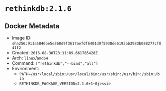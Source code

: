 # `rethinkdb:2.1.6`

## Docker Metadata

- Image ID: `sha256:911a5846be5e360d9f3617aefdf6401d0f5938de6195bb3983b088277cf841f2`
- Created: `2016-08-30T23:11:09.661785428Z`
- Arch: `linux`/`amd64`
- Command: `["rethinkdb","--bind","all"]`
- Environment:
  - `PATH=/usr/local/sbin:/usr/local/bin:/usr/sbin:/usr/bin:/sbin:/bin`
  - `RETHINKDB_PACKAGE_VERSION=2.1.6+1~0jessie`
